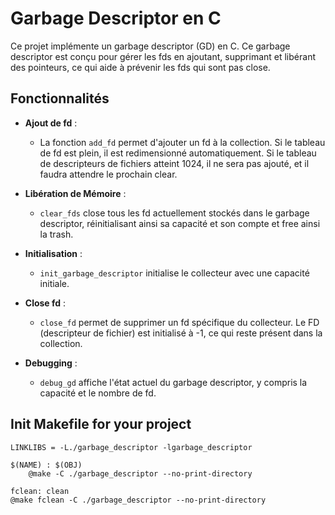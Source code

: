 # Garbage Descriptor en C

Ce projet implémente un garbage descriptor (GD) en C. Ce garbage descriptor est conçu pour gérer les fds en ajoutant, supprimant et libérant des pointeurs, ce qui aide à prévenir les fds qui sont pas close.

## Fonctionnalités

- **Ajout de fd** : 
  - La fonction `add_fd` permet d'ajouter un fd à la collection. Si le tableau de fd est plein, il est redimensionné automatiquement. Si le tableau de descripteurs de fichiers atteint 1024, il ne sera pas ajouté,
    et il faudra attendre le prochain clear.

- **Libération de Mémoire** : 
  - `clear_fds` close tous les fd actuellement stockés dans le garbage descriptor, réinitialisant ainsi sa capacité et son compte et free ainsi la trash.

- **Initialisation** : 
  - `init_garbage_descriptor` initialise le collecteur avec une capacité initiale.

- **Close fd** : 
  - `close_fd` permet de supprimer un fd spécifique du collecteur. Le FD (descripteur de fichier) est initialisé à -1, ce qui reste présent dans la collection.

- **Debugging** : 
  - `debug_gd` affiche l'état actuel du garbage descriptor, y compris la capacité et le nombre de fd.

## Init Makefile for your project

```M̀akefile
LINKLIBS = -L./garbage_descriptor -lgarbage_descriptor
```
```M̀akefile
$(NAME) : $(OBJ)
	@make -C ./garbage_descriptor --no-print-directory
 ```
```M̀akefile
fclean:	clean
@make fclean -C ./garbage_descriptor --no-print-directory
```
